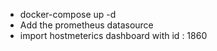 
* docker-compose up -d
* Add the prometheus datasource
* import hostmeterics dashboard with id : 1860

